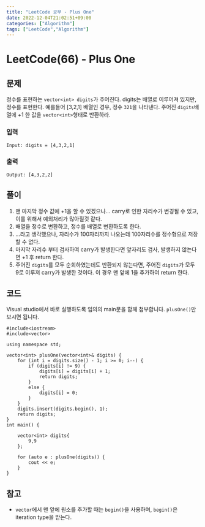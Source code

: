 ```yaml
---
title: "LeetCode 공부 - Plus One"
date: 2022-12-04T21:02:51+09:00
categories: ["Algorithm"]
tags: ["LeetCode","Algorithm"]
---
```


# LeetCode(66) - Plus One

## 문제
정수를 표현하는 `vector<int> digits`가 주어진다. digits는 배열로 이루어져 있지만, 정수를 표현한다. 예를들어 [3,2,1] 배열인 경우, 정수 `321`을 나타낸다.
 주어진 `digits`배열에 +1 한 값을 `vector<int>`형태로 반환하라. 

### 입력
```
Input: digits = [4,3,2,1]
```

### 출력
```
Output: [4,3,2,2]
```

## 풀이
1. 맨 마지막 정수 값에 +1을 할 수 있겠으나... carry로 인한 자리수가 변경될 수 있고, 이를 위해서 예외처리가 많아질것 같다.
2. 배열을 정수로 변환하고, 정수를 배열로 변환하도록 한다.
3. ...라고 생각했으나, 자리수가 100자리까지 나오는데 100자리수를 정수형으로 저장할 수 없다.
4. 마지막 자리수 부터 검사하여 carry가 발생한다면 앞자리도 검사, 발생하지 않는다면 +1 후 return 한다.
5. 주어진 `digits`를 모두 순회하였는데도 반환되지 않는다면, 주어진 `digits`가 모두 9로 이루져 carry가 발생한 것이다. 이 경우 맨 앞에 1을 추가하여 return 한다.

## 코드
Visual studio에서 바로 실행하도록 임의의 main문을 함께 첨부합니다. `plusOne()`만 보시면 됩니다.
```
#include<iostream>
#include<vector>

using namespace std;

vector<int> plusOne(vector<int>& digits) {
    for (int i = digits.size() - 1; i >= 0; i--) {
        if (digits[i] != 9) {
            digits[i] = digits[i] + 1;
            return digits;
        }
        else {
            digits[i] = 0;
        }
    }
    digits.insert(digits.begin(), 1);
    return digits;
}
int main() {
    
    vector<int> digits{
        9,9
    };

    for (auto e : plusOne(digits)) {
        cout << e;
    }
}
```

## 참고
- `vector`에서 맨 앞에 원소를 추가할 때는 `begin()`을 사용하며, `begin()`은 iteration type을 받는다.